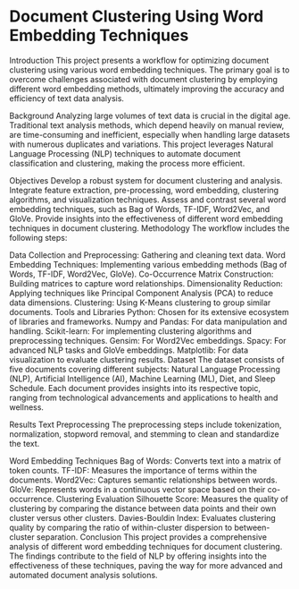 # Document Clustering Using Word Embedding Techniques
Introduction
This project presents a workflow for optimizing document clustering using various word embedding techniques. The primary goal is to overcome challenges associated with document clustering by employing different word embedding methods, ultimately improving the accuracy and efficiency of text data analysis.

Background
Analyzing large volumes of text data is crucial in the digital age. Traditional text analysis methods, which depend heavily on manual review, are time-consuming and inefficient, especially when handling large datasets with numerous duplicates and variations. This project leverages Natural Language Processing (NLP) techniques to automate document classification and clustering, making the process more efficient.

Objectives
Develop a robust system for document clustering and analysis.
Integrate feature extraction, pre-processing, word embedding, clustering algorithms, and visualization techniques.
Assess and contrast several word embedding techniques, such as Bag of Words, TF-IDF, Word2Vec, and GloVe.
Provide insights into the effectiveness of different word embedding techniques in document clustering.
Methodology
The workflow includes the following steps:

Data Collection and Preprocessing: Gathering and cleaning text data.
Word Embedding Techniques: Implementing various embedding methods (Bag of Words, TF-IDF, Word2Vec, GloVe).
Co-Occurrence Matrix Construction: Building matrices to capture word relationships.
Dimensionality Reduction: Applying techniques like Principal Component Analysis (PCA) to reduce data dimensions.
Clustering: Using K-Means clustering to group similar documents.
Tools and Libraries
Python: Chosen for its extensive ecosystem of libraries and frameworks.
Numpy and Pandas: For data manipulation and handling.
Scikit-learn: For implementing clustering algorithms and preprocessing techniques.
Gensim: For Word2Vec embeddings.
Spacy: For advanced NLP tasks and GloVe embeddings.
Matplotlib: For data visualization to evaluate clustering results.
Dataset
The dataset consists of five documents covering different subjects: Natural Language Processing (NLP), Artificial Intelligence (AI), Machine Learning (ML), Diet, and Sleep Schedule. Each document provides insights into its respective topic, ranging from technological advancements and applications to health and wellness.

Results
Text Preprocessing
The preprocessing steps include tokenization, normalization, stopword removal, and stemming to clean and standardize the text.

Word Embedding Techniques
Bag of Words: Converts text into a matrix of token counts.
TF-IDF: Measures the importance of terms within the documents.
Word2Vec: Captures semantic relationships between words.
GloVe: Represents words in a continuous vector space based on their co-occurrence.
Clustering Evaluation
Silhouette Score: Measures the quality of clustering by comparing the distance between data points and their own cluster versus other clusters.
Davies-Bouldin Index: Evaluates clustering quality by comparing the ratio of within-cluster dispersion to between-cluster separation.
Conclusion
This project provides a comprehensive analysis of different word embedding techniques for document clustering. The findings contribute to the field of NLP by offering insights into the effectiveness of these techniques, paving the way for more advanced and automated document analysis solutions.
